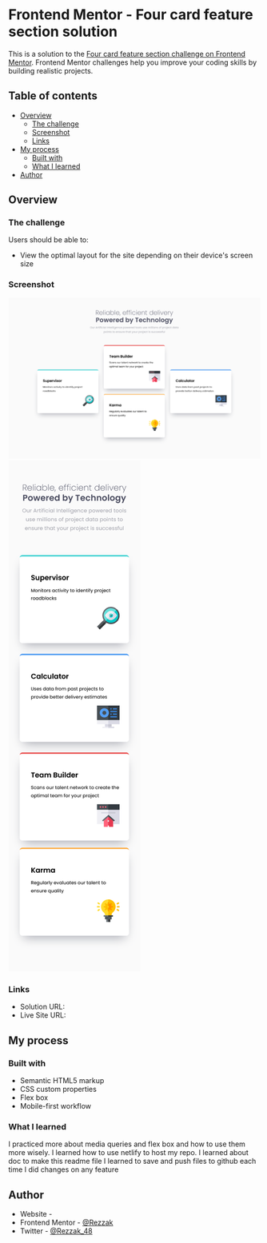 # Frontend Mentor - Four card feature section solution

This is a solution to the [Four card feature section challenge on Frontend Mentor](https://www.frontendmentor.io/challenges/four-card-feature-section-weK1eFYK). Frontend Mentor challenges help you improve your coding skills by building realistic projects.

## Table of contents

- [Overview](#overview)
  - [The challenge](#the-challenge)
  - [Screenshot](#screenshot)
  - [Links](#links)
- [My process](#my-process)
  - [Built with](#built-with)
  - [What I learned](#what-i-learned)
- [Author](#author)

## Overview

### The challenge

Users should be able to:

- View the optimal layout for the site depending on their device's screen size

### Screenshot

![](./DesignScreenshots/DesktopScreen.png)
![](./DesignScreenshots/MobileVersion.png)

### Links

- Solution URL: []()
- Live Site URL: [](https://gallant-yonath-3220a6.netlify.app/)

## My process

### Built with

- Semantic HTML5 markup
- CSS custom properties
- Flex box
- Mobile-first workflow

### What I learned

I practiced more about media queries and flex box and how to use them more wisely.
I learned how to use netlify to host my repo.
I learned about doc to make this readme file
I learned to save and push files to github each time I did changes on any feature

## Author

- Website - [](NotAvailableForNow)
- Frontend Mentor - [@Rezzak](https://www.frontendmentor.io/profile/errazakallah31)
- Twitter - [@Rezzak_48](https://twitter.com/Rezzak_48)
